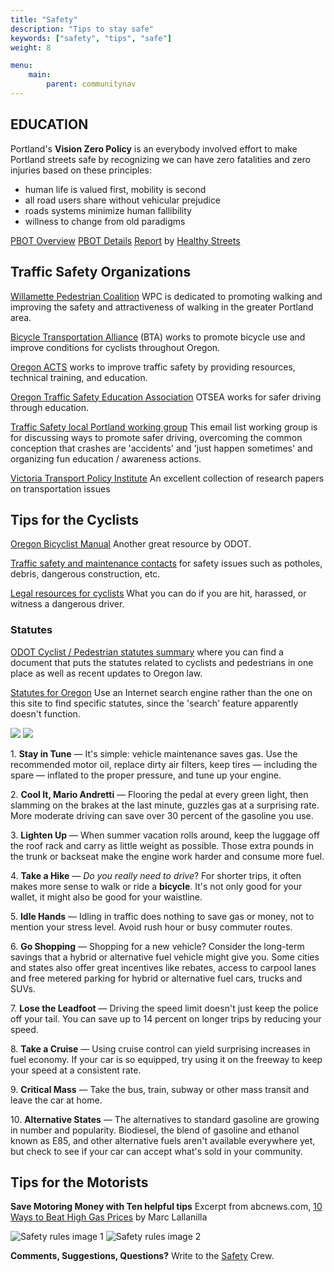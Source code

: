 ```yaml
---
title: "Safety"
description: "Tips to stay safe"
keywords: ["safety", "tips", "safe"]
weight: 8

menu:
    main:
        parent: communitynav
---
```


## EDUCATION

Portland's **Vision Zero Policy** is an everybody involved effort to make Portland streets safe by recognizing we can have zero fatalities and zero injuries based on these principles:

* human life is valued first, mobility is second
* all road users share without vehicular prejudice
* roads systems minimize human fallibility
* willness to change from old paradigms

[PBOT Overview](https://www.portlandoregon.gov/transportation/66612)
[PBOT Details](https://www.portlandoregon.gov/transportation/40390)
[Report](http://ourhealthystreets.org/wp-content/uploads/2015/03/Vision-Zero-Report3.pdf) by [Healthy Streets](http://ourhealthystreets.org/visionzero/)

## Traffic Safety Organizations

[Willamette Pedestrian Coalition](http://www.wpcwalks.org/) WPC is dedicated to promoting walking and improving the safety and attractiveness of walking in the greater Portland area.

[Bicycle Transportation Alliance](http://bta4bikes.org/) (BTA) works to promote bicycle use and improve conditions for cyclists throughout Oregon.

[Oregon ACTS](http://www.actsoregon.org/) works to improve traffic safety by providing resources, technical training, and education.

[Oregon Traffic Safety Education Association](http://www.otsea.org/) OTSEA works for safer driving through education.

[Traffic Safety local Portland working group](http://lists.riseup.net/www/info/trafficsafety) This email list working group is for discussing ways to promote safer driving, overcoming the common conception that crashes are 'accidents' and 'just happen sometimes' and organizing fun education / awareness actions.

[Victoria Transport Policy Institute](http://vtpi.org/) An excellent collection of research papers on transportation issues


## Tips for the Cyclists

[Oregon Bicyclist Manual](http://www.oregon.gov/ODOT/HWY/BIKEPED/pages/manual_ordering.aspx) Another great resource by ODOT.

[Traffic safety and maintenance contacts](http://bta4bikes.org/resources/BTARoadMaintenanceContacts.php) for safety issues such as potholes, debris, dangerous construction, etc.

[Legal resources for cyclists](http://bta4bikes.org/resources/legal.php) What you can do if you are hit, harassed, or witness a dangerous driver.

### Statutes

[ODOT Cyclist / Pedestrian statutes summary](http://www.oregon.gov/ODOT/HWY/BIKEPED/laws_regs.shtml) where you can find a document that puts the statutes related to cyclists and pedestrians in one place as well as recent updates to Oregon law.

[Statutes for Oregon](http://www.leg.state.or.us/ors/) Use an Internet search engine rather than the one on this site to find specific statutes, since the 'search' feature apparently doesn't function.

![](front.jpg)
![](back.jpg)

1\. **Stay in Tune** — It's simple: vehicle maintenance saves gas. Use the recommended motor oil, replace dirty air filters, keep tires — including the spare — inflated to the proper pressure, and tune up your engine.

2\. **Cool It, Mario Andretti** — Flooring the pedal at every green light, then slamming on the brakes at the last minute, guzzles gas at a surprising rate. More moderate driving can save over 30 percent of the gasoline you use.

3\. **Lighten Up** — When summer vacation rolls around, keep the luggage off the roof rack and carry as little weight as possible. Those extra pounds in the trunk or backseat make the engine work harder and consume more fuel.

4\. **Take a Hike** — _Do you really need to drive_? For shorter trips, it often makes more sense to walk or ride a **bicycle**. It's not only good for your wallet, it might also be good for your waistline.

5\. **Idle Hands** — Idling in traffic does nothing to save gas or money, not to mention your stress level. Avoid rush hour or busy commuter routes.

6\. **Go Shopping** — Shopping for a new vehicle? Consider the long-term savings that a hybrid or alternative fuel vehicle might give you. Some cities and states also offer great incentives like rebates, access to carpool lanes and free metered parking for hybrid or alternative fuel cars, trucks and SUVs.

7\. **Lose the Leadfoot** — Driving the speed limit doesn't just keep the police off your tail. You can save up to 14 percent on longer trips by reducing your speed.

8\. **Take a Cruise** — Using cruise control can yield surprising increases in fuel economy. If your car is so equipped, try using it on the freeway to keep your speed at a consistent rate.

9\. **Critical Mass** — Take the bus, train, subway or other mass transit and leave the car at home.

10\. **Alternative States** — The alternatives to standard gasoline are growing in number and popularity. Biodiesel, the blend of gasoline and ethanol known as E85, and other alternative fuels aren't available everywhere yet, but check to see if your car can accept what's sold in your community.

## Tips for the Motorists

**Save Motoring Money with Ten helpful tips**
Excerpt from abcnews.com,
[10 Ways to Beat High Gas Prices](http://abcnews.go.com/Business/story?id=1850884)
by Marc Lallanilla

![Safety rules image 1](/images/safety_brochure_a.jpg) ![Safety rules image 2](/images/safety_brochure_b.jpg)

**Comments, Suggestions, Questions?** Write to the [Safety](http://www.shift2bikes.org/contacts/index.php?eCon=Safety) Crew.
